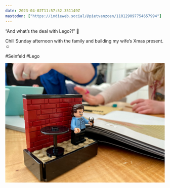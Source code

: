 ```yaml
---
date: 2023-04-02T11:57:52.351149Z
mastodon: ["https://indieweb.social/@pietvanzoen/110129097754657994"]
---
```

“And what’s the deal with Lego?!” 😬

Chill Sunday afternoon with the family and building my wife’s Xmas present. ☺️

#Seinfeld #Lego

![close up of a Lego man holding a microphone on a little stage with a red brick wall behind him](/media/02C5F7F7-7F99-4D77-BA92-F5BFD6966D68.jpeg)
